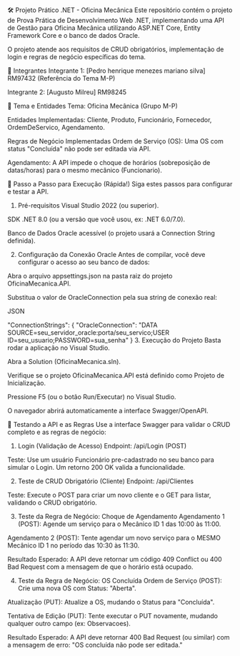 🛠 Projeto Prático .NET - Oficina Mecânica
Este repositório contém o projeto de Prova Prática de Desenvolvimento Web .NET, implementando uma API de Gestão para Oficina Mecânica utilizando ASP.NET Core, Entity Framework Core e o banco de dados Oracle.

O projeto atende aos requisitos de CRUD obrigatórios, implementação de login e regras de negócio específicas do tema.

👥 Integrantes
Integrante 1: [Pedro henrique menezes mariano silva] RM97432 (Referência do Tema M-P)

Integrante 2: [Augusto Milreu] RM98245

🔧 Tema e Entidades
Tema: Oficina Mecânica (Grupo M-P)

Entidades Implementadas: Cliente, Produto, Funcionário, Fornecedor, OrdemDeServico, Agendamento.

Regras de Negócio Implementadas
Ordem de Serviço (OS): Uma OS com status "Concluída" não pode ser editada via API.

Agendamento: A API impede o choque de horários (sobreposição de datas/horas) para o mesmo mecânico (Funcionario).

🚀 Passo a Passo para Execução (Rápida!)
Siga estes passos para configurar e testar a API.

1. Pré-requisitos
Visual Studio 2022 (ou superior).

SDK .NET 8.0 (ou a versão que você usou, ex: .NET 6.0/7.0).

Banco de Dados Oracle acessível (o projeto usará a Connection String definida).

2. Configuração da Conexão Oracle
Antes de compilar, você deve configurar o acesso ao seu banco de dados:

Abra o arquivo appsettings.json na pasta raiz do projeto OficinaMecanica.API.

Substitua o valor de OracleConnection pela sua string de conexão real:

JSON

"ConnectionStrings": {
    "OracleConnection": "DATA SOURCE=seu_servidor_oracle:porta/seu_servico;USER ID=seu_usuario;PASSWORD=sua_senha"
}
3. Execução do Projeto
Basta rodar a aplicação no Visual Studio.

Abra a Solution (OficinaMecanica.sln).

Verifique se o projeto OficinaMecanica.API está definido como Projeto de Inicialização.

Pressione F5 (ou o botão Run/Executar) no Visual Studio.

O navegador abrirá automaticamente a interface Swagger/OpenAPI.

🧪 Testando a API e as Regras
Use a interface Swagger para validar o CRUD completo e as regras de negócio:

1. Login (Validação de Acesso)
Endpoint: /api/Login (POST)

Teste: Use um usuário Funcionário pre-cadastrado no seu banco para simular o Login. Um retorno 200 OK valida a funcionalidade.

2. Teste de CRUD Obrigatório (Cliente)
Endpoint: /api/Clientes

Teste: Execute o POST para criar um novo cliente e o GET para listar, validando o CRUD obrigatório.

3. Teste da Regra de Negócio: Choque de Agendamento
Agendamento 1 (POST): Agende um serviço para o Mecânico ID 1 das 10:00 às 11:00.

Agendamento 2 (POST): Tente agendar um novo serviço para o MESMO Mecânico ID 1 no período das 10:30 às 11:30.

Resultado Esperado: A API deve retornar um código 409 Conflict ou 400 Bad Request com a mensagem de que o horário está ocupado.

4. Teste da Regra de Negócio: OS Concluída
Ordem de Serviço (POST): Crie uma nova OS com Status: "Aberta".

Atualização (PUT): Atualize a OS, mudando o Status para "Concluída".

Tentativa de Edição (PUT): Tente executar o PUT novamente, mudando qualquer outro campo (ex: Observacoes).

Resultado Esperado: A API deve retornar 400 Bad Request (ou similar) com a mensagem de erro: "OS concluída não pode ser editada."

